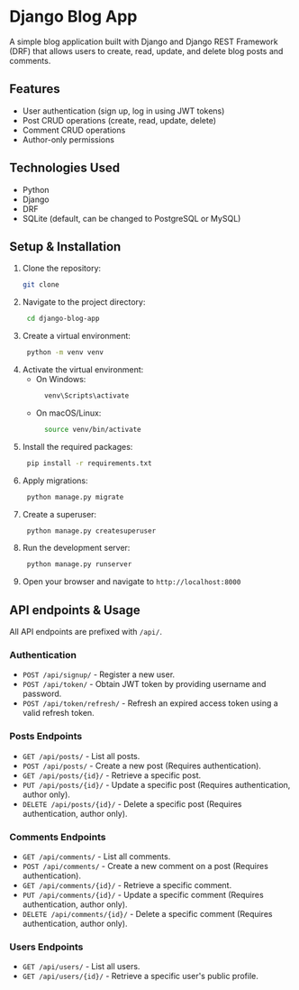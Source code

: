 # Django Blog App
A simple blog application built with Django and Django REST Framework (DRF) that allows users to create, read, update, and delete blog posts and comments.

## Features
- User authentication (sign up, log in using JWT tokens)
- Post CRUD operations (create, read, update, delete)
- Comment CRUD operations
- Author-only permissions

## Technologies Used
- Python
- Django
- DRF  
- SQLite (default, can be changed to PostgreSQL or MySQL)

## Setup & Installation
1. Clone the repository:
   ```bash
   git clone
    ```
2. Navigate to the project directory:
   ```bash
    cd django-blog-app
    ```
3. Create a virtual environment:
   ```bash
    python -m venv venv
    ```
4. Activate the virtual environment:
    - On Windows:
      ```bash
        venv\Scripts\activate
        ```
    - On macOS/Linux:
      ```bash
        source venv/bin/activate
        ```
5. Install the required packages:
   ```bash
    pip install -r requirements.txt
    ```
6. Apply migrations:
    ```bash
     python manage.py migrate
     ```
7. Create a superuser:
    ```bash
     python manage.py createsuperuser
    ```
8. Run the development server:
    ```bash
     python manage.py runserver
    ```
9. Open your browser and navigate to `http://localhost:8000`

## API endpoints & Usage

All API endpoints are prefixed with `/api/`.


### Authentication
- `POST /api/signup/` - Register a new user.
- `POST /api/token/` - Obtain JWT token by providing username and password.
- `POST /api/token/refresh/` - Refresh an expired access token using a valid refresh token.

### Posts Endpoints
- `GET /api/posts/` - List all posts.
- `POST /api/posts/` - Create a new post (Requires authentication).
- `GET /api/posts/{id}/` - Retrieve a specific post.
- `PUT /api/posts/{id}/` - Update a specific post (Requires authentication, author only).
- `DELETE /api/posts/{id}/` - Delete a specific post (Requires authentication, author only).

### Comments Endpoints
- `GET /api/comments/` - List all comments.
- `POST /api/comments/` - Create a new comment on a post (Requires authentication).
- `GET /api/comments/{id}/` - Retrieve a specific comment.
- `PUT /api/comments/{id}/` - Update a specific comment (Requires authentication, author only).
- `DELETE /api/comments/{id}/` - Delete a specific comment (Requires authentication, author only).

### Users Endpoints
- `GET /api/users/` - List all users.
- `GET /api/users/{id}/` - Retrieve a specific user's public profile.


